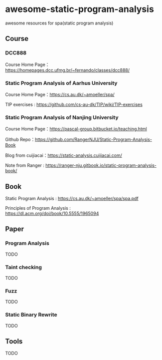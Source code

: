 # awesome-static-program-analysis

awesome resources for spa(static program analysis)

## Course

### DCC888

Course Home Page：<https://homepages.dcc.ufmg.br/~fernando/classes/dcc888/>

### Static Program Analysis of Aarhus University

Course Home Page：<https://cs.au.dk/~amoeller/spa/>

TIP exercises : <https://github.com/cs-au-dk/TIP/wiki/TIP-exercises>

### Static Program Analysis of Nanjing University

Course Home Page：<https://pascal-group.bitbucket.io/teaching.html>

Github Repo：<https://github.com/RangerNJU/Static-Program-Analysis-Book>

Blog from cuijiacai：<https://static-analysis.cuijiacai.com/>

Note from Ranger : <https://ranger-nju.gitbook.io/static-program-analysis-book/>

## Book

Static Program Analysis : <https://cs.au.dk/~amoeller/spa/spa.pdf>

Principles of Program Analysis : <https://dl.acm.org/doi/book/10.5555/1965094>

## Paper

### Program Analysis

TODO

### Taint checking

TODO

### Fuzz

TODO

### Static Binary Rewrite

TODO

## Tools

TODO
